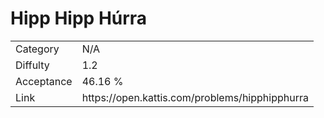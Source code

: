 # Hipp Hipp Húrra

<table>
    <tr>
        <td>Category</td>
        <td>N/A</td>
    </tr>
    <tr>
        <td>Diffulty</td>
        <td>1.2</td>
    </tr>
    <tr>
        <td>Acceptance</td>
        <td>46.16 %</td>
    </tr>
    <tr>
        <td>Link</td>
        <td>https://open.kattis.com/problems/hipphipphurra</td>
    </tr>
</table>